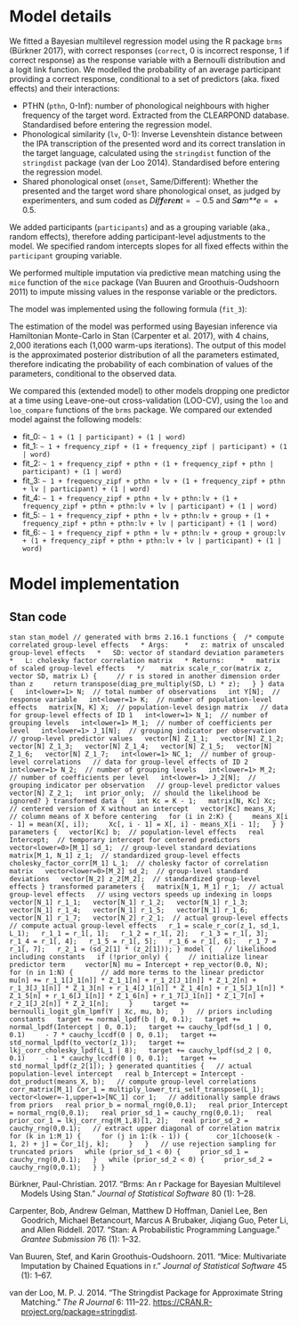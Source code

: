 # Model details

We fitted a Bayesian multilevel regression model using the R package
`brms` (Bürkner 2017), with correct responses (`correct`, 0 is incorrect
response, 1 if correct response) as the response variable with a
Bernoulli distribution and a logit link function. We modelled the
probability of an average participant providing a correct response,
conditional to a set of predictors (aka. fixed effects) and their
interactions:

-   PTHN (`pthn`, 0-Inf): number of phonological neighbours with higher
    frequency of the target word. Extracted from the CLEARPOND database.
    Standardised before entering the regression model.
-   Phonological similarity (`lv`, 0-1): Inverse Levenshtein distance
    between the IPA transcription of the presented word and its correct
    translation in the target language, calculated using the
    `stringdist` function of the `stringdist` package (van der
    Loo 2014). Standardised before entering the regression model.
-   Shared phonological onset (`onset`, Same/Different): Whether the
    presented and the target word share phonological onset, as judged by
    experimenters, and sum coded as *D**i**f**f**e**r**e**n**t* =  − 0.5
    and *S**a**m**e* =  + 0.5.

We added participants (`participants`) and as a grouping variable (aka.,
random effects), therefore adding participant-level adjustments to the
model. We specified random intercepts slopes for all fixed effects
within the `participant` grouping variable.

We performed multiple imputation via predictive mean matching using the
`mice` function of the `mice` package (Van Buuren and
Groothuis-Oudshoorn 2011) to impute missing values in the response
variable or the predictors.

The model was implemented using the following formula (`fit_3`):

$$ $$

The estimation of the model was performed using Bayesian inference via
Hamiltonian Monte-Carlo in Stan (Carpenter et al. 2017), with 4 chains,
2,000 iterations each (1,000 warm-ups iterations). The output of this
model is the approximated posterior distribution of all the parameters
estimated, therefore indicating the probability of each combination of
values of the parameters, conditional to the observed data.

We compared this (extended model) to other models dropping one predictor
at a time using Leave-one-out cross-validation (LOO-CV), using the `loo`
and `loo_compare` functions of the `brms` package. We compared our
extended model against the following models:

-   fit_0: `~ 1 + (1 | participant) + (1 | word)`
-   fit_1:
    `~ 1 + frequency_zipf + (1 + frequency_zipf | participant) + (1 | word)`
-   fit_2:
    `~ 1 + frequency_zipf + pthn + (1 + frequency_zipf + pthn | participant) + (1 | word)`
-   fit_3:
    `~ 1 + frequency_zipf + pthn + lv + (1 + frequency_zipf + pthn + lv | participant) + (1 | word)`
-   fit_4:
    `~ 1 + frequency_zipf + pthn + lv + pthn:lv + (1 + frequency_zipf + pthn + pthn:lv + lv | participant) + (1 | word)`
-   fit_5:
    `~ 1 + frequency_zipf + pthn + lv + pthn:lv + group + (1 + frequency_zipf + pthn + pthn:lv + lv | participant) + (1 | word)`
-   fit_6:
    `~ 1 + frequency_zipf + pthn + lv + pthn:lv + group + group:lv + (1 + frequency_zipf + pthn + pthn:lv + lv | participant) + (1 | word)`

# Model implementation

## Stan code

`stan stan_model // generated with brms 2.16.1 functions {  /* compute correlated group-level effects   * Args:    *   z: matrix of unscaled group-level effects   *   SD: vector of standard deviation parameters   *   L: cholesky factor correlation matrix   * Returns:    *   matrix of scaled group-level effects   */    matrix scale_r_cor(matrix z, vector SD, matrix L) {     // r is stored in another dimension order than z     return transpose(diag_pre_multiply(SD, L) * z);   } } data {   int<lower=1> N;  // total number of observations   int Y[N];  // response variable   int<lower=1> K;  // number of population-level effects   matrix[N, K] X;  // population-level design matrix   // data for group-level effects of ID 1   int<lower=1> N_1;  // number of grouping levels   int<lower=1> M_1;  // number of coefficients per level   int<lower=1> J_1[N];  // grouping indicator per observation   // group-level predictor values   vector[N] Z_1_1;   vector[N] Z_1_2;   vector[N] Z_1_3;   vector[N] Z_1_4;   vector[N] Z_1_5;   vector[N] Z_1_6;   vector[N] Z_1_7;   int<lower=1> NC_1;  // number of group-level correlations   // data for group-level effects of ID 2   int<lower=1> N_2;  // number of grouping levels   int<lower=1> M_2;  // number of coefficients per level   int<lower=1> J_2[N];  // grouping indicator per observation   // group-level predictor values   vector[N] Z_2_1;   int prior_only;  // should the likelihood be ignored? } transformed data {   int Kc = K - 1;   matrix[N, Kc] Xc;  // centered version of X without an intercept   vector[Kc] means_X;  // column means of X before centering   for (i in 2:K) {     means_X[i - 1] = mean(X[, i]);     Xc[, i - 1] = X[, i] - means_X[i - 1];   } } parameters {   vector[Kc] b;  // population-level effects   real Intercept;  // temporary intercept for centered predictors   vector<lower=0>[M_1] sd_1;  // group-level standard deviations   matrix[M_1, N_1] z_1;  // standardized group-level effects   cholesky_factor_corr[M_1] L_1;  // cholesky factor of correlation matrix   vector<lower=0>[M_2] sd_2;  // group-level standard deviations   vector[N_2] z_2[M_2];  // standardized group-level effects } transformed parameters {   matrix[N_1, M_1] r_1;  // actual group-level effects   // using vectors speeds up indexing in loops   vector[N_1] r_1_1;   vector[N_1] r_1_2;   vector[N_1] r_1_3;   vector[N_1] r_1_4;   vector[N_1] r_1_5;   vector[N_1] r_1_6;   vector[N_1] r_1_7;   vector[N_2] r_2_1;  // actual group-level effects   // compute actual group-level effects   r_1 = scale_r_cor(z_1, sd_1, L_1);   r_1_1 = r_1[, 1];   r_1_2 = r_1[, 2];   r_1_3 = r_1[, 3];   r_1_4 = r_1[, 4];   r_1_5 = r_1[, 5];   r_1_6 = r_1[, 6];   r_1_7 = r_1[, 7];   r_2_1 = (sd_2[1] * (z_2[1])); } model {   // likelihood including constants   if (!prior_only) {     // initialize linear predictor term     vector[N] mu = Intercept + rep_vector(0.0, N);     for (n in 1:N) {       // add more terms to the linear predictor       mu[n] += r_1_1[J_1[n]] * Z_1_1[n] + r_1_2[J_1[n]] * Z_1_2[n] + r_1_3[J_1[n]] * Z_1_3[n] + r_1_4[J_1[n]] * Z_1_4[n] + r_1_5[J_1[n]] * Z_1_5[n] + r_1_6[J_1[n]] * Z_1_6[n] + r_1_7[J_1[n]] * Z_1_7[n] + r_2_1[J_2[n]] * Z_2_1[n];     }     target += bernoulli_logit_glm_lpmf(Y | Xc, mu, b);   }   // priors including constants   target += normal_lpdf(b | 0, 0.1);   target += normal_lpdf(Intercept | 0, 0.1);   target += cauchy_lpdf(sd_1 | 0, 0.1)     - 7 * cauchy_lccdf(0 | 0, 0.1);   target += std_normal_lpdf(to_vector(z_1));   target += lkj_corr_cholesky_lpdf(L_1 | 8);   target += cauchy_lpdf(sd_2 | 0, 0.1)     - 1 * cauchy_lccdf(0 | 0, 0.1);   target += std_normal_lpdf(z_2[1]); } generated quantities {   // actual population-level intercept   real b_Intercept = Intercept - dot_product(means_X, b);   // compute group-level correlations   corr_matrix[M_1] Cor_1 = multiply_lower_tri_self_transpose(L_1);   vector<lower=-1,upper=1>[NC_1] cor_1;   // additionally sample draws from priors   real prior_b = normal_rng(0,0.1);   real prior_Intercept = normal_rng(0,0.1);   real prior_sd_1 = cauchy_rng(0,0.1);   real prior_cor_1 = lkj_corr_rng(M_1,8)[1, 2];   real prior_sd_2 = cauchy_rng(0,0.1);   // extract upper diagonal of correlation matrix   for (k in 1:M_1) {     for (j in 1:(k - 1)) {       cor_1[choose(k - 1, 2) + j] = Cor_1[j, k];     }   }   // use rejection sampling for truncated priors   while (prior_sd_1 < 0) {     prior_sd_1 = cauchy_rng(0,0.1);   }   while (prior_sd_2 < 0) {     prior_sd_2 = cauchy_rng(0,0.1);   } }`

<div id="refs" class="references csl-bib-body hanging-indent">

<div id="ref-burkner2017brms" class="csl-entry">

Bürkner, Paul-Christian. 2017. “Brms: An r Package for Bayesian
Multilevel Models Using Stan.” *Journal of Statistical Software* 80 (1):
1–28.

</div>

<div id="ref-carpenter2017stan" class="csl-entry">

Carpenter, Bob, Andrew Gelman, Matthew D Hoffman, Daniel Lee, Ben
Goodrich, Michael Betancourt, Marcus A Brubaker, Jiqiang Guo, Peter Li,
and Allen Riddell. 2017. “Stan: A Probabilistic Programming Language.”
*Grantee Submission* 76 (1): 1–32.

</div>

<div id="ref-van2011mice" class="csl-entry">

Van Buuren, Stef, and Karin Groothuis-Oudshoorn. 2011. “Mice:
Multivariate Imputation by Chained Equations in r.” *Journal of
Statistical Software* 45 (1): 1–67.

</div>

<div id="ref-loo2014stringdist" class="csl-entry">

van der Loo, M. P. J. 2014. “The Stringdist Package for Approximate
String Matching.” *The R Journal* 6: 111–22.
<https://CRAN.R-project.org/package=stringdist>.

</div>

</div>
